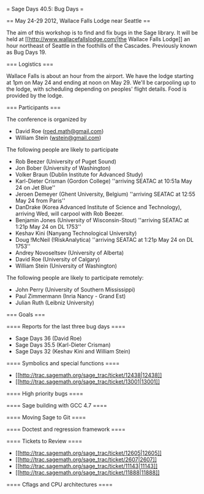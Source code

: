 = Sage Days 40.5: Bug Days =

== May 24-29 2012, Wallace Falls Lodge near Seattle ==

The aim of this workshop is to find and fix bugs in the Sage library.  It will be held at [[http://www.wallacefallslodge.com/|the Wallace Falls Lodge]] an hour northeast of Seattle in the foothills of the Cascades.  Previously known as Bug Days 19.

=== Logistics ===

Wallace Falls is about an hour from the airport.  We have the lodge starting at 1pm on May 24 and ending at noon on May 29.  We'll be carpooling up to the lodge, with scheduling depending on peoples' flight details.  Food is provided by the lodge.

=== Participants ===

The conference is organized by

 * David Roe (roed.math@gmail.com)
 * William Stein (wstein@gmail.com)

The following people are likely to participate

 * Rob Beezer (University of Puget Sound)
 * Jon Bober (University of Washington)
 * Volker Braun (Dublin Institute for Advanced Study)
 * Karl-Dieter Crisman (Gordon College) ''arriving SEATAC at 10:51a May 24 on Jet Blue''
 * Jeroen Demeyer (Ghent University, Belgium) ''arriving SEATAC at 12:55 May 24 from Paris''
 * DanDrake (Korea Advanced Institute of Science and Technology), arriving Wed, will carpool with Rob Beezer.
 * Benjamin Jones (University of Wisconsin-Stout) ''arriving SEATAC at 1:21p May 24 on DL 1753''
 * Keshav Kini (Nanyang Technological University)
 * Doug !McNeil (!RiskAnalytica) ''arriving SEATAC at 1:21p May 24 on DL 1753''
 * Andrey Novoseltsev (University of Alberta)
 * David Roe (University of Calgary)
 * William Stein (University of Washington)

The following people are likely to participate remotely:

 * John Perry (University of Southern Mississippi)
 * Paul Zimmermann (Inria Nancy - Grand Est)
 * Julian Ruth (Leibniz University)

=== Goals ===

==== Reports for the last three bug days ====

 * Sage Days 36 (David Roe)
 * Sage Days 35.5 (Karl-Dieter Crisman)
 * Sage Days 32 (Keshav Kini and William Stein)

==== Symbolics and special functions ====

 * [[http://trac.sagemath.org/sage_trac/ticket/12438|12438]]
 * [[http://trac.sagemath.org/sage_trac/ticket/13001|13001]]

==== High priority bugs ====

==== Sage building with GCC 4.7 ====

==== Moving Sage to Git ====

==== Doctest and regression framework ====

==== Tickets to Review ====

 * [[http://trac.sagemath.org/sage_trac/ticket/12605|12605]]
 * [[http://trac.sagemath.org/sage_trac/ticket/2607|2607]]
 * [[http://trac.sagemath.org/sage_trac/ticket/11143|11143]]
 * [[http://trac.sagemath.org/sage_trac/ticket/11888|11888]]

==== Cflags and CPU architectures ====

